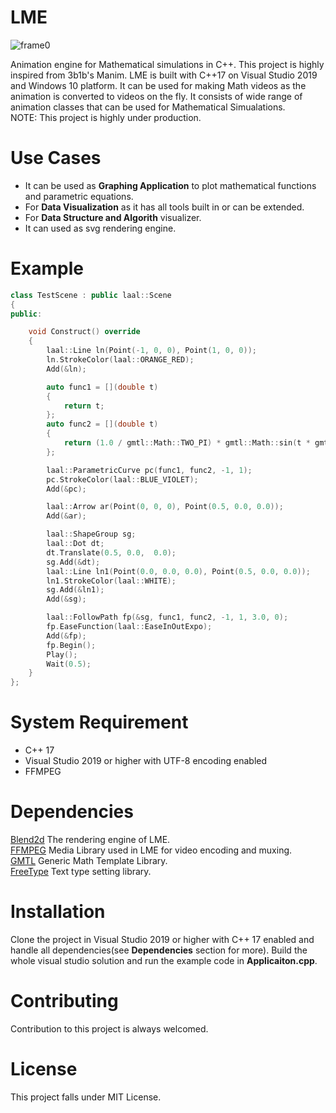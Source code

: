 # LME
![frame0](https://user-images.githubusercontent.com/39207277/132066669-47a8cf0b-1d87-4c33-af78-5628614dab8a.png)

Animation engine for Mathematical simulations in C++. This project is highly inspired from 3b1b's Manim.
LME is built with C++17 on Visual Studio 2019 and Windows 10 platform. It can be used for making Math videos as the animation is converted to videos on the fly. It consists of wide range of animation classes that can be used for Mathematical Simualations.\
NOTE: This project is highly under production.

# Use Cases
* It can be used as **Graphing Application** to plot mathematical functions and parametric equations.
* For **Data Visualization** as it has all tools built in or can be extended.
* For **Data Structure and Algorith** visualizer.
* It can used as svg rendering engine.

# Example
```cpp
class TestScene : public laal::Scene
{
public:

	void Construct() override
	{
		laal::Line ln(Point(-1, 0, 0), Point(1, 0, 0));
		ln.StrokeColor(laal::ORANGE_RED);
		Add(&ln);

		auto func1 = [](double t)
		{
			return t;
		};
		auto func2 = [](double t)
		{
			return (1.0 / gmtl::Math::TWO_PI) * gmtl::Math::sin(t * gmtl::Math::TWO_PI);
		};

		laal::ParametricCurve pc(func1, func2, -1, 1);
		pc.StrokeColor(laal::BLUE_VIOLET);
		Add(&pc);

		laal::Arrow ar(Point(0, 0, 0), Point(0.5, 0.0, 0.0));
		Add(&ar);

		laal::ShapeGroup sg;
		laal::Dot dt;
		dt.Translate(0.5, 0.0,  0.0);
		sg.Add(&dt);
		laal::Line ln1(Point(0.0, 0.0, 0.0), Point(0.5, 0.0, 0.0));
		ln1.StrokeColor(laal::WHITE);
		sg.Add(&ln1);
		Add(&sg);

		laal::FollowPath fp(&sg, func1, func2, -1, 1, 3.0, 0);
		fp.EaseFunction(laal::EaseInOutExpo);
		Add(&fp);
		fp.Begin();
		Play();
		Wait(0.5);
	}
};
```

# System Requirement
* C++ 17
* Visual Studio 2019 or higher with UTF-8 encoding enabled
* FFMPEG

# Dependencies
[Blend2d](https://blend2d.com/) The rendering engine of LME.\
[FFMPEG](https://www.ffmpeg.org/) Media Library used in LME for video encoding and muxing.\
[GMTL](http://ggt.sourceforge.net/html/main.html) Generic Math Template Library.\
[FreeType](https://www.freetype.org/) Text type setting library. 

# Installation
Clone the project in Visual Studio 2019 or higher with C++ 17 enabled and handle all dependencies(see **Dependencies** section for more). Build the whole visual studio solution and run the example code in **Applicaiton.cpp**.

# Contributing
Contribution to this project is always welcomed.

# License
This project falls under MIT License.
